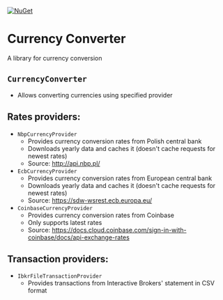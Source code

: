 [![NuGet](https://img.shields.io/nuget/v/Jakubqwe.CurrencyConverter)](https://www.nuget.org/packages/Jakubqwe.CurrencyConverter/)
# Currency Converter

A library for currency conversion

## `CurrencyConverter`

- Allows converting currencies using specified provider

## Rates providers:

- `NbpCurrencyProvider`
  - Provides currency conversion rates from Polish central bank
  - Downloads yearly data and caches it (doesn't cache requests for newest rates)
  - Source: http://api.nbp.pl/
- `EcbCurrencyProvider`
  - Provides currency conversion rates from European central bank
  - Downloads yearly data and caches it (doesn't cache requests for newest rates)
  - Source: https://sdw-wsrest.ecb.europa.eu/
- `CoinbaseCurrencyProvider`
  - Provides currency conversion rates from Coinbase
  - Only supports latest rates
  - Source: https://docs.cloud.coinbase.com/sign-in-with-coinbase/docs/api-exchange-rates
## Transaction providers:

- `IbkrFileTransactionProvider`
  - Provides transactions from Interactive Brokers' statement in CSV format

